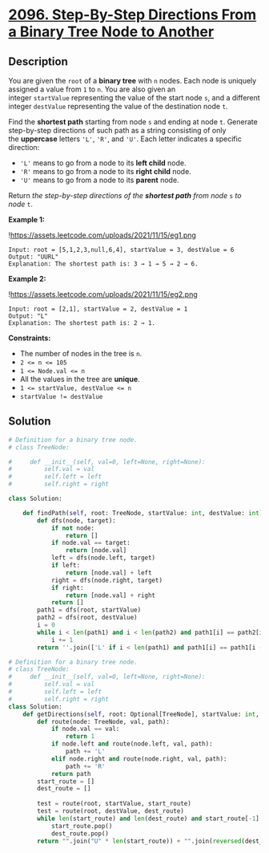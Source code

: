 # [2096. Step-By-Step Directions From a Binary Tree Node to Another](https://leetcode.com/problems/step-by-step-directions-from-a-binary-tree-node-to-another/description/?envType=daily-question&envId=2024-07-16)

## Description

You are given the `root` of a **binary tree** with `n` nodes. Each node is uniquely assigned a value from `1` to `n`. You are also given an integer `startValue` representing the value of the start node `s`, and a different integer `destValue` representing the value of the destination node `t`.

Find the **shortest path** starting from node `s` and ending at node `t`. Generate step-by-step directions of such path as a string consisting of only the **uppercase** letters `'L'`, `'R'`, and `'U'`. Each letter indicates a specific direction:

- `'L'` means to go from a node to its **left child** node.
- `'R'` means to go from a node to its **right child** node.
- `'U'` means to go from a node to its **parent** node.

Return *the step-by-step directions of the **shortest path** from node* `s` *to node* `t`.

**Example 1:**

!https://assets.leetcode.com/uploads/2021/11/15/eg1.png

```
Input: root = [5,1,2,3,null,6,4], startValue = 3, destValue = 6
Output: "UURL"
Explanation: The shortest path is: 3 → 1 → 5 → 2 → 6.

```

**Example 2:**

!https://assets.leetcode.com/uploads/2021/11/15/eg2.png

```
Input: root = [2,1], startValue = 2, destValue = 1
Output: "L"
Explanation: The shortest path is: 2 → 1.

```

**Constraints:**

- The number of nodes in the tree is `n`.
- `2 <= n <= 105`
- `1 <= Node.val <= n`
- All the values in the tree are **unique**.
- `1 <= startValue, destValue <= n`
- `startValue != destValue`


## Solution

```python
# Definition for a binary tree node.
# class TreeNode:

#     def __init__(self, val=0, left=None, right=None):
#         self.val = val
#         self.left = left
#         self.right = right

class Solution:

    def findPath(self, root: TreeNode, startValue: int, destValue: int) -> str:
        def dfs(node, target):
            if not node:
                return []
            if node.val == target:
                return [node.val]
            left = dfs(node.left, target)
            if left:
                return [node.val] + left
            right = dfs(node.right, target)
            if right:
                return [node.val] + right
            return []
        path1 = dfs(root, startValue)
        path2 = dfs(root, destValue)
        i = 0
        while i < len(path1) and i < len(path2) and path1[i] == path2[i]:
            i += 1
        return ''.join(['L' if i < len(path1) and path1[i] == path1[i - 1] else 'R' for i in range(i, len(path1))] + ['U' for _ in range(i, len(path2))])
```


```python
# Definition for a binary tree node.
# class TreeNode:
#     def __init__(self, val=0, left=None, right=None):
#         self.val = val
#         self.left = left
#         self.right = right
class Solution:
    def getDirections(self, root: Optional[TreeNode], startValue: int, destValue: int) -> str:
        def route(node: TreeNode, val, path):
            if node.val == val:
                return 1
            if node.left and route(node.left, val, path):
                path += 'L'
            elif node.right and route(node.right, val, path):
                path += 'R'
            return path
        start_route = []
        dest_route = []
        
        test = route(root, startValue, start_route)
        test = route(root, destValue, dest_route)
        while len(start_route) and len(dest_route) and start_route[-1] == dest_route[-1]:
            start_route.pop()
            dest_route.pop()
        return "".join("U" * len(start_route)) + "".join(reversed(dest_route))        
```